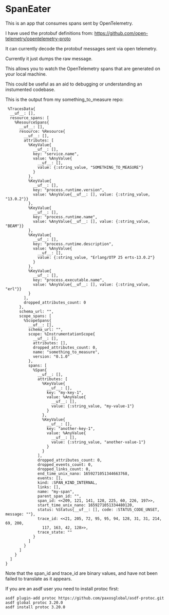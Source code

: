 # SpanEater

This is an app that consumes spans sent by OpenTelemetry.

I have used the protobuf definitions from: https://github.com/open-telemetry/opentelemetry-proto

It can currently decode the protobuf messages sent via open telemetry.

Currently it just dumps the raw message.

This allows you to watch the OpenTelemetry spans that are generated on your local machine.

This could be useful as an aid to debugging or understanding an instumented codebase.

This is the output from my something_to_measure repo:

```
 %TracesData{
  __uf__: [],
  resource_spans: [
    %ResourceSpans{
      __uf__: [],
      resource: %Resource{
        __uf__: [],
        attributes: [
          %KeyValue{
            __uf__: [],
            key: "service.name",
            value: %AnyValue{
              __uf__: [],
              value: {:string_value, "SOMETHING_TO_MEASURE"}
            }
          },
          %KeyValue{
            __uf__: [],
            key: "process.runtime.version",
            value: %AnyValue{__uf__: [], value: {:string_value, "13.0.2"}}
          },
          %KeyValue{
            __uf__: [],
            key: "process.runtime.name",
            value: %AnyValue{__uf__: [], value: {:string_value, "BEAM"}}
          },
          %KeyValue{
            __uf__: [],
            key: "process.runtime.description",
            value: %AnyValue{
              __uf__: [],
              value: {:string_value, "Erlang/OTP 25 erts-13.0.2"}
            }
          },
          %KeyValue{
            __uf__: [],
            key: "process.executable.name",
            value: %AnyValue{__uf__: [], value: {:string_value, "erl"}}
          }
        ],
        dropped_attributes_count: 0
      },
      schema_url: "",
      scope_spans: [
        %ScopeSpans{
          __uf__: [],
          schema_url: "",
          scope: %InstrumentationScope{
            __uf__: [],
            attributes: [],
            dropped_attributes_count: 0,
            name: "something_to_measure",
            version: "0.1.0"
          },
          spans: [
            %Span{
              __uf__: [],
              attributes: [
                %KeyValue{
                  __uf__: [],
                  key: "my-key-1",
                  value: %AnyValue{
                    __uf__: [],
                    value: {:string_value, "my-value-1"}
                  }
                },
                %KeyValue{
                  __uf__: [],
                  key: "another-key-1",
                  value: %AnyValue{
                    __uf__: [],
                    value: {:string_value, "another-value-1"}
                  }
                }
              ],
              dropped_attributes_count: 0,
              dropped_events_count: 0,
              dropped_links_count: 0,
              end_time_unix_nano: 1659271051344663768,
              events: [],
              kind: :SPAN_KIND_INTERNAL,
              links: [],
              name: "my-span",
              parent_span_id: "",
              span_id: <<209, 121, 141, 128, 225, 60, 226, 197>>,
              start_time_unix_nano: 1659271051334480120,
              status: %Status{__uf__: [], code: :STATUS_CODE_UNSET, message: ""},
              trace_id: <<21, 205, 72, 95, 95, 94, 128, 31, 31, 214, 69, 200,
                117, 163, 42, 128>>,
              trace_state: ""
            }
          ]
        }
      ]
    }
  ]
}

```

Note that the span_id and trace_id are binary values, and have not been failed to translate as it appears. 

If you are an asdf user you need to install protoc first: 

```
asdf plugin-add protoc https://github.com/paxosglobal/asdf-protoc.git
asdf global protoc 3.20.0
asdf install protoc 3.20.0
```
